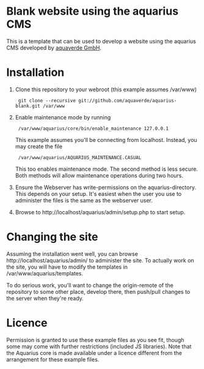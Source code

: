 # Blank website using the aquarius CMS

This is a template that can be used to develop a website using the aquarius
CMS developed by [aquaverde GmbH](http://aquaverde.ch).


# Installation

1. Clone this repository to your webroot (this example assumes /var/www)

        git clone --recursive git://github.com/aquaverde/aquarius-blank.git /var/www

2. Enable maintenance mode by running

        /var/www/aquarius/core/bin/enable_maintenance 127.0.0.1
   
   This example assumes you'll be connecting from localhost. Instead, you may
   create the file
   
        /var/www/aquarius/AQUARIUS_MAINTENANCE.CASUAL

   This too enables maintenance mode. The second method is less secure. Both
   methods will allow maintenance operations during two hours.

4. Ensure the Webserver has write-permissions on the aquarius-directory. This
   depends on your setup. It's easiest when the user you use to administer the
   files is the same as the webserver user.

3. Browse to http://localhost/aquarius/admin/setup.php to start setup.


# Changing the site

Assuming the installation went well, you can browse 
http://localhost/aquarius/admin/ to administer the site. To actually work on the
site, you will have to modify the templates in /var/www/aquarius/templates.

To do serious work, you'll want to change the origin-remote of the
repository to some other place, develop there, then push/pull changes to the
server when they're ready.


# Licence

Permission is granted to use these example files as you see fit, though some may
come with further restrictions (included JS libraries). Note that the Aquarius
core is made available under a licence different from the arrangement for these
example files.
